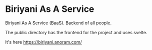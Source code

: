 # Biriyani As A Service
 Biriyani As A Service (BaaS). Backend of all people.

The public directory has the frontend for the project and uses svelte.

It's here https://biriyani.anoram.com/